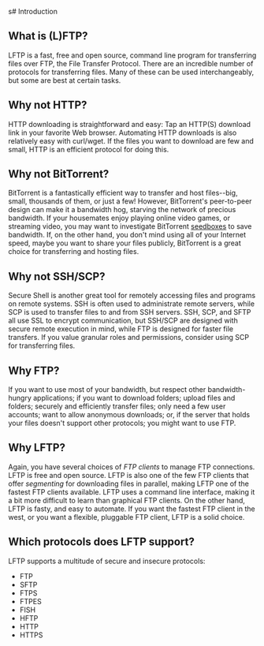 s# Introduction

## What is (L)FTP?

LFTP is a fast, free and open source, command line program for transferring files over FTP, the File Transfer Protocol. There are an incredible number of protocols for transferring files. Many of these can be used interchangeably, but some are best at certain tasks.

## Why not HTTP?

HTTP downloading is straightforward and easy: Tap an HTTP(S) download link in your favorite Web browser. Automating HTTP downloads is also relatively easy with curl/wget. If the files you want to download are few and small, HTTP is an efficient protocol for doing this.

## Why not BitTorrent?

BitTorrent is a fantastically efficient way to transfer and host files--big, small, thousands of them, or just a few! However, BitTorrent's peer-to-peer design can make it a bandwidth hog, starving the network of precious bandwidth. If your housemates enjoy playing online video games, or streaming video, you may want to investigate BitTorrent [seedboxes](https://en.wikipedia.org/wiki/Seedbox) to save bandwidth. If, on the other hand, you don't mind using all of your Internet speed, maybe you want to share your files publicly, BitTorrent is a great choice for transferring and hosting files.

## Why not SSH/SCP?

Secure Shell is another great tool for remotely accessing files and programs on remote systems. SSH is often used to administrate remote servers, while SCP is used to transfer files to and from SSH servers. SSH, SCP, and SFTP all use SSL to encrypt communication, but SSH/SCP are designed with secure remote execution in mind, while FTP is designed for faster file transfers. If you value granular roles and permissions, consider using SCP for transferring files.

## Why FTP?

If you want to use most of your bandwidth, but respect other bandwidth-hungry applications; if you want to download folders; upload files and folders; securely and efficiently transfer files; only need a few user accounts; want to allow anonymous downloads; or, if the server that holds your files doesn't support other protocols; you might want to use FTP.

## Why LFTP?

Again, you have several choices of *FTP clients* to manage FTP connections. LFTP is free and open source. LFTP is also one of the few FTP clients that offer *segmenting* for downloading files in parallel, making LFTP one of the fastest FTP clients available. LFTP uses a command line interface, making it a bit more difficult to learn than graphical FTP clients. On the other hand, LFTP is fasty, and easy to automate. If you want the fastest FTP client in the west, or you want a flexible, pluggable FTP client, LFTP is a solid choice.

## Which protocols does LFTP support?

LFTP supports a multitude of secure and insecure protocols:

* FTP
* SFTP
* FTPS
* FTPES
* FISH
* HFTP
* HTTP
* HTTPS